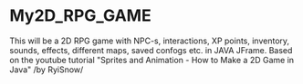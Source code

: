 # My2D_RPG_GAME

This will be a 2D RPG game with NPC-s, interactions, XP points, inventory, sounds, effects, different maps, saved confogs etc. in JAVA JFrame. Based on the youtube tutorial "Sprites and Animation - How to Make a 2D Game in Java" /by RyiSnow/
